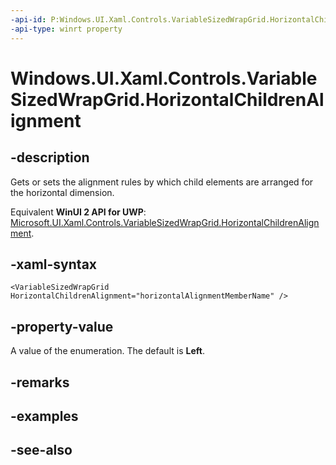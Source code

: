 ```yaml
---
-api-id: P:Windows.UI.Xaml.Controls.VariableSizedWrapGrid.HorizontalChildrenAlignment
-api-type: winrt property
---
```


<!-- Property syntax
public Windows.UI.Xaml.HorizontalAlignment HorizontalChildrenAlignment { get;  set; }
-->

# Windows.UI.Xaml.Controls.VariableSizedWrapGrid.HorizontalChildrenAlignment

## -description
Gets or sets the alignment rules by which child elements are arranged for the horizontal dimension.

Equivalent **WinUI 2 API for UWP**: [Microsoft.UI.Xaml.Controls.VariableSizedWrapGrid.HorizontalChildrenAlignment](/windows/winui/api/microsoft.ui.xaml.controls.variablesizedwrapgrid.horizontalchildrenalignment).

## -xaml-syntax
```xaml
<VariableSizedWrapGrid HorizontalChildrenAlignment="horizontalAlignmentMemberName" />
```


## -property-value
A value of the enumeration. The default is **Left**.

## -remarks

## -examples

## -see-also
